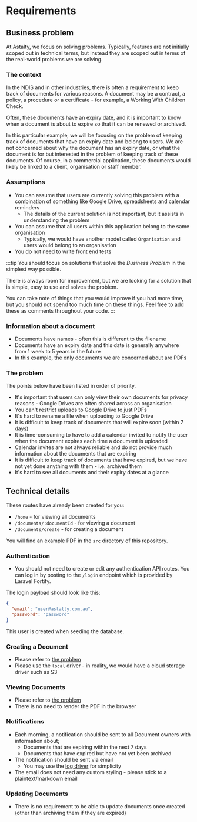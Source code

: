 # Requirements

## Business problem

At Astalty, we focus on solving problems. Typically, features are not initially scoped out in technical terms, but instead they are scoped out in terms of the real-world problems we are solving.

### The context

In the NDIS and in other industries, there is often a requirement to keep track of documents for various reasons. A document may be a contract, a policy, a procedure or a certificate - for example, a Working With Children Check.

Often, these documents have an expiry date, and it is important to know when a document is about to expire so that it can be renewed or archived.

In this particular example, we will be focusing on the problem of keeping track of documents that have an expiry date and belong to users. We are not concerned about why the document has an expiry date, or what the document is for but interested in the problem of keeping track of these documents. Of course, in a commercial application, these documents would likely be linked to a client, organisation or staff member.

### Assumptions

- You can assume that users are currently solving this problem with a combination of something like Google Drive, spreadsheets and calendar reminders
  - The details of the current solution is not important, but it assists in understanding the problem
- You can assume that all users within this application belong to the same organisation
  - Typically, we would have another model called `Organisation` and users would belong to an organisation
- You do not need to write front end tests

:::tip
You should focus on solutions that solve the _Business Problem_ in the simplest way possible.

There is always room for improvement, but we are looking for a solution that is simple, easy to use and solves the problem.

You can take note of things that you would improve if you had more time, but you should not spend too much time on these things. Feel free to add these as comments throughout your code.
:::

### Information about a document

- Documents have names - often this is different to the filename
- Documents have an expiry date and this date is generally anywhere from 1 week to 5 years in the future
- In this example, the only documents we are concerned about are PDFs

### The problem

The points below have been listed in order of priority.

- It's important that users can only view their own documents for privacy reasons - Google Drives are often shared across an organisation
- You can't restrict uploads to Google Drive to just PDFs
- It's hard to rename a file when uploading to Google Drive
- It is difficult to keep track of documents that will expire soon (within 7 days)
- It is time-consuming to have to add a calendar invited to notify the user when the document expires each time a document is uploaded
- Calendar invites are not always reliable and do not provide much information about the documents that are expiring
- It is difficult to keep track of documents that have expired, but we have not yet done anything with them - i.e. archived them
- It's hard to see all documents and their expiry dates at a glance

## Technical details

These routes have already been created for you:

- `/home` - for viewing all documents
- `/documents/:documentId` - for viewing a document
- `/documents/create` - for creating a document

You will find an example PDF in the `src` directory of this repository.

### Authentication

- You should not need to create or edit any authentication API routes. You can log in by posting to the `/login` endpoint which is provided by Laravel Fortify.

The login payload should look like this:

```json
{
  "email": "user@astalty.com.au",
  "password": "password"
}
```

This user is created when seeding the database.

### Creating a Document

- Please refer to [the problem](#the-problem)
- Please use the `local` driver - in reality, we would have a cloud storage driver such as S3

### Viewing Documents

- Please refer to [the problem](#the-problem)
- There is no need to render the PDF in the browser

### Notifications

- Each morning, a notification should be sent to all Document owners with information about;
  - Documents that are expiring within the next 7 days
  - Documents that have expired but have not yet been archived
- The notification should be sent via email
  - You may use the [log driver](https://laravel.com/docs/10.x/mail#log-driver) for simplicity
- The email does not need any custom styling - please stick to a plaintext/markdown email

### Updating Documents

- There is no requirement to be able to update documents once created (other than archiving them if they are expired)
